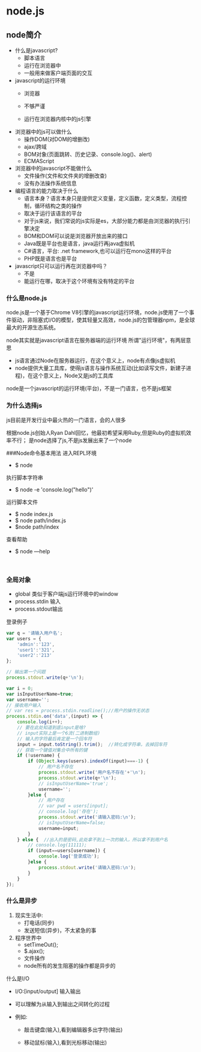 # node.js

## node简介

- 什么是javascript?
  + 脚本语言
  + 运行在浏览器中
  + 一般用来做客户端页面的交互
- javascript的运行环境
  + 浏览器

  + 不够严谨

  + 运行在浏览器内核中的js引擎
- 浏览器中的js可以做什么
  + 操作DOM(对DOM的增删改)
  + ajax/跨域
  + BOM对象(页面跳转、历史记录、console.log()、alert)
  + ECMAScript
- 浏览器中的javascript不能做什么
  + 文件操作(文件和文件夹的增删改查)
  + 没有办法操作系统信息
- 编程语言的能力取决于什么
  + 语言本身？语言本身只是提供定义变量，定义函数，定义类型，流程控制，循环结构之类的操作
  + 取决于运行该语言的平台
  + 对于js来说，我们常说的js实际是es，大部分能力都是由浏览器的执行引擎决定
  + BOM和DOM可以说是浏览器开放出来的接口
  + Java既是平台也是语言，java运行再java虚拟机
  + C#语言，平台: .net framework,也可以运行在mono这样的平台
  + PHP既是语言也是平台
- javascript只可以运行再在浏览器中吗？
  + 不是
  + 能运行在哪，取决于这个环境有没有特定的平台

### 什么是node.js

node.js是一个基于Chrome V8引擎的javascript运行环境，node.js使用了一个事件驱动，非阻塞式I/O的模型，使其轻量又高效，node.js的包管理器npm，是全球最大的开源生态系统。

node其实就是javascript语言在服务器端的运行环境
所谓"运行环境"，有两层意思

- js语言通过Node在服务器运行，在这个意义上，node有点像js虚拟机
- node提供大量工具库，使得js语言与操作系统互动(比如读写文件，新建子进程)，在这个意义上，Node又是js的工具库

node是一个javascript的运行环境(平台)，不是一门语言，也不是js框架

### 为什么选择js

js目前是开发行业中最火热的一门语言，会的人很多

根据node.js创始人Ryan Dahl回忆，他最初希望采用Ruby,但是Ruby的虚拟机效率不行；
是node选择了js,不是js发展出来了一个node


###Node命令基本用法
 进入REPL环境

- $ node


执行脚本字符串

- $ node -e 'console.log("hello")'

运行脚本文件

- $ node index.js
- $ node path/index.js
- $node path/index

查看帮助

- $ node —help

  ​


### 全局对象

- global 类似于客户端js运行环境中的window
- process.stdin   输入
- process.stdout输出

登录例子

```javascript
var q = '请输入用户名';
var users = {
	'admin':'123',
	'user1':'321',
	'user2':'213'
};

// 输出第一个问题
process.stdout.write(q+'\n');

var i = 0;
var isInputUserName=true;
var username='';
// 接收用户输入
// var res = process.stdin.readline();//用户的操作无状态
process.stdin.on('data',(input) => {
	console.log(i++);
	// 要在此处知道到底input是啥?
	// input实际上是一个6️流(二进制数组)
	// 输入的字符最后肯定是一个回车符
	input = input.toString().trim();  //转化成字符串，去掉回车符
	// 获取一个键值对集合中所有的键
	if (!username) {
		if (Object.keys(users).indexOf(input)===-1) {
			// 用户名不存在
			process.stdout.write('用户名不存在'+'\n');
			process.stdout.write(q+'\n');
			// isInputUserName='true';
			username='';
		}else {
			// 用户存在
			// var pwd = users[input];
			// console.log('存在');
			process.stdout.write('请输入密码:\n');
			// isInputUserName=false;
			username=input;
		}
	} else {  //出入的是密码,此处拿不到上一次的输入，所以拿不到用户名
		// console.log(11111);
		if (input==users[username]) {
			console.log('登录成功');
		}else {
			process.stdout.write('请输入密码:\n');
		}
	}
});
```



### 什么是异步

1. 现实生活中:
   - 打电话(同步)
   - 发送短信(异步)，不太紧急的事
2. 程序世界中
   - setTimeOut();
   - $.ajax();
   - 文件操作
   - node所有的发生阻塞的操作都是异步的

什么是I/O

- I/O:[input/output]  输入输出

- 可以理解为从输入到输出之间转化的过程

- 例如:

  - 敲击键盘(输入),看到编辑器多出字符(输出)

  - 移动鼠标(输入),看到光标移动(输出)

    ​
